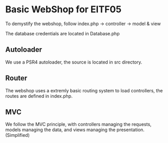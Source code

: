 # Basic WebShop for EITF05

To demystify the webshop, follow index.php -> controller -> model & view

The database credentials are located in Database.php

## Autoloader
We use a PSR4 autoloader, the source is located in src directory.

## Router
The webshop uses a extremly basic routing system to load controllers, the routes are defined in index.php.

## MVC
We follow the MVC principle, with controllers managing the requests, models managing the data, and views managing the presentation. (Simplified)
